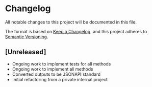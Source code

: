 # Changelog
All notable changes to this project will be documented in this file.

The format is based on [Keep a Changelog](https://keepachangelog.com/en/1.0.0/),
and this project adheres to [Semantic Versioning](https://semver.org/spec/v2.0.0.html).

## [Unreleased]

* Ongoing work to implement tests for all methods
* Ongoing work to implement all methods
* Converted outputs to be JSONAPI standard
* Initial refactoring from a private internal project